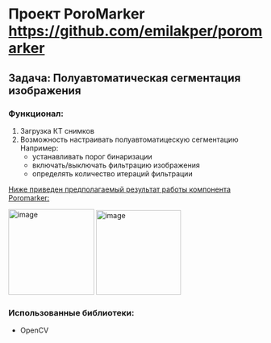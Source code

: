 # Проект PoroMarker https://github.com/emilakper/poromarker
## Задача:  Полуавтоматическая сегментация изображения
### Функционал:
1. Загрузка КТ снимков
2. Возможность настраивать полуавтоматицескую сегментацию <br/>
   Например:
   * устанавливать порог бинаризации
   * включать/выключать фильтрацию изображения
   * определять количество итераций фильтрации
     
<ins>Ниже приведен предполагаемый результат работы компонента Poromarker:<ins/>
   
<img width="170" alt="image" src="https://github.com/s4salo/misis2023f-22-04-gavrilyuk-a-v/assets/127080534/f5c22634-cf1d-4876-a8c2-b5c7fa7592a5"> <img width="168" alt="image" src="https://github.com/s4salo/misis2023f-22-04-gavrilyuk-a-v/assets/127080534/815cdb4d-558a-4d40-b584-2fcb40bfa970">

### Использованные библиотеки:
* OpenCV

   

      



   

